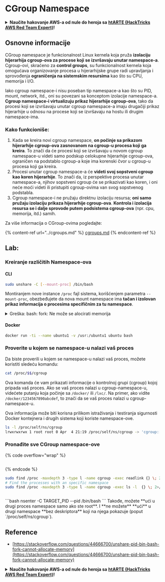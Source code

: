 # CGroup Namespace

<details>

<summary><strong>Naučite hakovanje AWS-a od nule do heroja sa</strong> <a href="https://training.hacktricks.xyz/courses/arte"><strong>htARTE (HackTricks AWS Red Team Expert)</strong></a><strong>!</strong></summary>

Drugi načini podrške HackTricks-u:

* Ako želite da vidite **vašu kompaniju reklamiranu na HackTricks-u** ili **preuzmete HackTricks u PDF formatu** proverite [**SUBSCRIPTION PLANS**](https://github.com/sponsors/carlospolop)!
* Nabavite [**zvanični PEASS & HackTricks swag**](https://peass.creator-spring.com)
* Otkrijte [**The PEASS Family**](https://opensea.io/collection/the-peass-family), našu kolekciju ekskluzivnih [**NFT-ova**](https://opensea.io/collection/the-peass-family)
* **Pridružite se** 💬 [**Discord grupi**](https://discord.gg/hRep4RUj7f) ili [**telegram grupi**](https://t.me/peass) ili nas **pratite** na **Twitter-u** 🐦 [**@carlospolopm**](https://twitter.com/hacktricks\_live)**.**
* **Podelite svoje hakovanje trikove slanjem PR-ova na** [**HackTricks**](https://github.com/carlospolop/hacktricks) i [**HackTricks Cloud**](https://github.com/carlospolop/hacktricks-cloud) github repozitorijume.

</details>

## Osnovne informacije

CGroup namespace je funkcionalnost Linux kernela koja pruža **izolaciju hijerarhija cgroup-ova za procese koji se izvršavaju unutar namespace-a**. Cgroup-ovi, skraćeno za **control groups**, su funkcionalnost kernela koja omogućava organizovanje procesa u hijerarhijske grupe radi upravljanja i sprovođenja **ograničenja na sistemskim resursima** kao što su CPU, memorija i I/O.

Iako cgroup namespace-i nisu poseban tip namespace-a kao što su PID, mount, network, itd., oni su povezani sa konceptom izolacije namespace-a. **Cgroup namespace-i virtualizuju prikaz hijerarhije cgroup-ova**, tako da procesi koji se izvršavaju unutar cgroup namespace-a imaju drugačiji prikaz hijerarhije u odnosu na procese koji se izvršavaju na hostu ili drugim namespace-ima.

### Kako funkcioniše:

1. Kada se kreira novi cgroup namespace, **on počinje sa prikazom hijerarhije cgroup-ova zasnovanom na cgroup-u procesa koji ga kreira**. To znači da će procesi koji se izvršavaju u novom cgroup namespace-u videti samo podskup celokupne hijerarhije cgroup-ova, ograničen na podstablo cgroup-a koje ima korenski čvor u cgroup-u procesa koji ga kreira.
2. Procesi unutar cgroup namespace-a će **videti svoj sopstveni cgroup kao koren hijerarhije**. To znači da, iz perspektive procesa unutar namespace-a, njihov sopstveni cgroup će se prikazivati kao koren, i oni neće moći videti ili pristupiti cgroup-ovima van svog sopstvenog podstabla.
3. Cgroup namespace-i ne pružaju direktnu izolaciju resursa; **oni samo pružaju izolaciju prikaza hijerarhije cgroup-ova**. **Kontrola i izolacija resursa se i dalje sprovode putem podsistema cgroup-ova** (npr. cpu, memorija, itd.) samih.

Za više informacija o CGroup-ovima pogledajte:

{% content-ref url="../cgroups.md" %}
[cgroups.md](../cgroups.md)
{% endcontent-ref %}

## Lab:

### Kreiranje različitih Namespace-ova

#### CLI

```bash
sudo unshare -C [--mount-proc] /bin/bash
```

Montiranjem nove instance `/proc` fajl sistema, korišćenjem parametra `--mount-proc`, obezbeđujete da nova mount namespace ima **tačan i izolovan prikaz informacija o procesima specifičnim za tu namespace**.

<details>

<summary>Greška: bash: fork: Ne može se alocirati memorija</summary>

Kada se `unshare` izvršava bez opcije `-f`, javlja se greška zbog načina na koji Linux rukuje novim PID (Process ID) namespace-om. Ključni detalji i rešenje su opisani u nastavku:

1. **Objašnjenje problema**:

* Linux kernel omogućava procesu da kreira nove namespace-ove koristeći `unshare` sistemski poziv. Međutim, proces koji pokreće kreiranje novog PID namespace-a (nazvan "unshare" proces) ne ulazi u novi namespace; samo njegovi podprocesi to čine.
* Pokretanje `%unshare -p /bin/bash%` pokreće `/bin/bash` u istom procesu kao `unshare`. Kao rezultat, `/bin/bash` i njegovi podprocesi su u originalnom PID namespace-u.
* Prvi podproces `/bin/bash` u novom namespace-u postaje PID 1. Kada ovaj proces završi, pokreće se čišćenje namespace-a ako nema drugih procesa, jer PID 1 ima posebnu ulogu usvajanja siročadi. Linux kernel tada onemogućava alokaciju PID-ova u tom namespace-u.

2. **Posledica**:

* Izlazak PID 1 iz novog namespace-a dovodi do čišćenja `PIDNS_HASH_ADDING` zastavice. To rezultira neuspehom funkcije `alloc_pid` pri alociranju novog PID-a prilikom kreiranja novog procesa, što dovodi do greške "Ne može se alocirati memorija".

3. **Rešenje**:

* Problem se može rešiti korišćenjem opcije `-f` sa `unshare`. Ova opcija čini da `unshare` fork-uje novi proces nakon kreiranja novog PID namespace-a.
* Izvršavanje `%unshare -fp /bin/bash%` osigurava da sam `unshare` komanda postane PID 1 u novom namespace-u. `/bin/bash` i njegovi podprocesi su tada sigurno smešteni unutar ovog novog namespace-a, sprečavajući prevremeni izlazak PID 1 i omogućavajući normalnu alokaciju PID-ova.

Obezbeđivanjem da `unshare` radi sa opcijom `-f`, novi PID namespace se pravilno održava, omogućavajući `/bin/bash` i njegovim podprocesima da rade bez greške alokacije memorije.

</details>

#### Docker

```bash
docker run -ti --name ubuntu1 -v /usr:/ubuntu1 ubuntu bash
```

### Proverite u kojem se namespace-u nalazi vaš proces

Da biste proverili u kojem se namespace-u nalazi vaš proces, možete koristiti sledeću komandu:

```bash
cat /proc/$$/cgroup
```

Ova komanda će vam prikazati informacije o kontrolnoj grupi (cgroup) kojoj pripada vaš proces. Ako se vaš proces nalazi u cgroup-namespace-u, videćete putanju koja počinje sa `/docker/` ili `/lxc/`. Na primer, ako vidite `/docker/1234567890abcdef`, to znači da se vaš proces nalazi u cgroup-namespace-u.

Ova informacija može biti korisna prilikom istraživanja i testiranja sigurnosti Docker kontejnera i drugih sistema koji koriste namespace-ove.

```bash
ls -l /proc/self/ns/cgroup
lrwxrwxrwx 1 root root 0 Apr  4 21:19 /proc/self/ns/cgroup -> 'cgroup:[4026531835]'
```

### Pronađite sve CGroup namespace-ove

{% code overflow="wrap" %}
```
```
{% endcode %}

```bash
sudo find /proc -maxdepth 3 -type l -name cgroup -exec readlink {} \; 2>/dev/null | sort -u
# Find the processes with an specific namespace
sudo find /proc -maxdepth 3 -type l -name cgroup -exec ls -l  {} \; 2>/dev/null | grep <ns-number>
```

```
```

\`\`\`bash nsenter -C TARGET\_PID --pid /bin/bash \`\`\` Takođe, možete \*\*ući u drugi proces namespace samo ako ste root\*\*. I \*\*ne možete\*\* \*\*ući\*\* u drugi namespace \*\*bez deskriptora\*\* koji na njega pokazuje (poput \`/proc/self/ns/cgroup\`).

## Reference

* [https://stackoverflow.com/questions/44666700/unshare-pid-bin-bash-fork-cannot-allocate-memory](https://stackoverflow.com/questions/44666700/unshare-pid-bin-bash-fork-cannot-allocate-memory)

<details>

<summary><strong>Naučite hakovanje AWS-a od nule do heroja sa</strong> <a href="https://training.hacktricks.xyz/courses/arte"><strong>htARTE (HackTricks AWS Red Team Expert)</strong></a><strong>!</strong></summary>

Drugi načini podrške HackTricks-u:

* Ako želite da vidite **vašu kompaniju reklamiranu u HackTricks-u** ili **preuzmete HackTricks u PDF formatu** Proverite [**SUBSCRIPTION PLANS**](https://github.com/sponsors/carlospolop)!
* Nabavite [**zvanični PEASS & HackTricks swag**](https://peass.creator-spring.com)
* Otkrijte [**The PEASS Family**](https://opensea.io/collection/the-peass-family), našu kolekciju ekskluzivnih [**NFT-ova**](https://opensea.io/collection/the-peass-family)
* **Pridružite se** 💬 [**Discord grupi**](https://discord.gg/hRep4RUj7f) ili [**telegram grupi**](https://t.me/peass) ili nas **pratite** na **Twitter-u** 🐦 [**@carlospolopm**](https://twitter.com/hacktricks\_live)**.**
* **Podelite svoje hakovanje trikove slanjem PR-ova na** [**HackTricks**](https://github.com/carlospolop/hacktricks) i [**HackTricks Cloud**](https://github.com/carlospolop/hacktricks-cloud) github repozitorijume.

</details>
